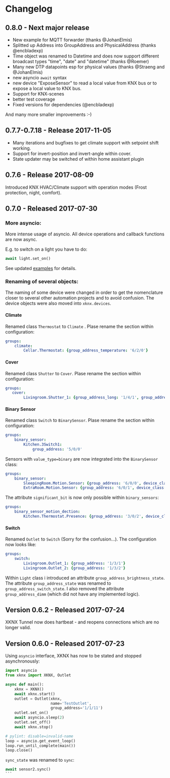 Changelog
=========

0.8.0 - Next major release
--------------------------

* New example for MQTT forwarder (thanks @JohanElmis)
* Splitted up Address into GroupAddress and PhysicalAddress (thanks @encbladexp) 
* Time object was renamed to Datetime and does now support different broadcast types "time", "date" and "datetime" (thanks @Roemer)
* Many new DTP datapoints esp for physical values (thanks @Straeng and @JohanElmis)
* new asyncio `await` syntax
* new device "ExposeSensor" to read a local value from KNX bus or to expose a local value to KNX bus.
* Support for KNX-scenes
* better test coverage
* Fixed versions for dependencies (@encbladexp)

And many more smaller improvements :-)

0.7.7-0.7.18 - Release 2017-11-05
---------------------------------

* Many iterations and bugfixes to get climate support with setpoint shift working.
* Support for invert-position and invert-angle within cover.
* State updater may be switched of within home assistant plugin


0.7.6 - Release 2017-08-09
--------------------------

Introduced KNX HVAC/Climate support with operation modes (Frost protection, night, comfort).


0.7.0 - Released 2017-07-30
---------------------------

### More asyncio:

More intense usage of asyncio. All device operations and callback functions are now async. 

E.g. to switch on a light you have to do:

```python
await light.set_on()
```

See updated [examples](https://github.com/XKNX/xknx/tree/master/examples) for details.

### Renaming of several objects:

The naming of some device were changed in order to get the nomenclature closer to several other automation projects and to avoid confusion. The device objects were also moved into `xknx.devices`.

#### Climate

Renamed class `Thermostat` to `Climate` . Plase rename the section within configuration:

```yaml
groups:
    climate:
        Cellar.Thermostat: {group_address_temperature: '6/2/0'}
```

#### Cover

Renamed class `Shutter` to `Cover`. Plase rename the section within configuration:

```yaml
groups:
   cover:
        Livingroom.Shutter_1: {group_address_long: '1/4/1', group_address_short: '1/4/2', group_address_position_feedback: '1/4/3', group_address_position: '1/4/4', travel_time_down: 50, travel_time_up: 60 }
```

#### Binary Sensor

Renamed class `Switch` to `BinarySensor`. Plase rename the section within configuration:

```yaml
groups:
    binary_sensor:
        Kitchen.3Switch1:
            group_address: '5/0/0'
```

Sensors with `value_type=binary` are now integrated into the `BinarySensor` class:

```yaml
groups:
    binary_sensor:
        SleepingRoom.Motion.Sensor: {group_address: '6/0/0', device_class: 'motion'}
        ExtraRoom.Motion.Sensor: {group_address: '6/0/1', device_class: 'motion'}
```

The attribute `significant_bit` is now only possible within `binary_sensors`:

```yaml
groups:
    binary_sensor_motion_dection:
        Kitchen.Thermostat.Presence: {group_address: '3/0/2', device_class: 'motion', significant_bit: 2}
```

#### Switch

Renamed `Outlet` to `Switch` (Sorry for the confusion...). The configuration now looks like:

```yaml
groups:
    switch:
        Livingroom.Outlet_1: {group_address: '1/3/1'}
        Livingroom.Outlet_2: {group_address: '1/3/2'}
```


Within `Light` class i introduced an attribute `group_address_brightness_state`. The attribute `group_address_state` was renamed to `group_address_switch_state`. I also removed the attribute `group_address_dimm` (which did not have any implemented logic).

Version 0.6.2 - Released 2017-07-24
-----------------------------------

XKNX Tunnel now does hartbeat - and reopens connections which are no longer valid.


Version 0.6.0 - Released 2017-07-23
-----------------------------------

Using `asyncio` interface, XKNX has now to be stated and stopped asynchronously:

```python
import asyncio
from xknx import XKNX, Outlet

async def main():
    xknx = XKNX()
    await xknx.start()
    outlet = Outlet(xknx,
                    name='TestOutlet',
                    group_address='1/1/11')
    outlet.set_on()
    await asyncio.sleep(2)
    outlet.set_off()
    await xknx.stop()

# pylint: disable=invalid-name
loop = asyncio.get_event_loop()
loop.run_until_complete(main())
loop.close()
```

`sync_state` was renamed to `sync`:

````python
await sensor2.sync()
```


